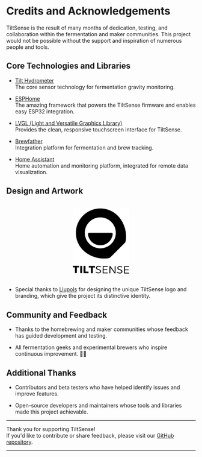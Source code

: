 # Credits and Acknowledgements

TiltSense is the result of many months of dedication, testing, and collaboration within the fermentation and maker communities. This project would not be possible without the support and inspiration of numerous people and tools.

## Core Technologies and Libraries

- [Tilt Hydrometer](https://tilthydrometer.com/)  
  The core sensor technology for fermentation gravity monitoring.

- [ESPHome](https://esphome.io/)  
  The amazing framework that powers the TiltSense firmware and enables easy ESP32 integration.

- [LVGL (Light and Versatile Graphics Library)](https://lvgl.io/)  
  Provides the clean, responsive touchscreen interface for TiltSense.

- [Brewfather](https://brewfather.app/)  
  Integration platform for fermentation and brew tracking.

- [Home Assistant](https://www.home-assistant.io/)  
  Home automation and monitoring platform, integrated for remote data visualization.

## Design and Artwork

<div align="center">
  <img src="../assets/logo-text.svg" alt="TiltSense" width="150" style="margin-bottom: 1rem; margin-top: 1rem;" />
</div>

- Special thanks to [Llupols](https://github.com/llupols) for designing the unique TiltSense logo and branding, which give the project its distinctive identity.

## Community and Feedback

- Thanks to the homebrewing and maker communities whose feedback has guided development and testing.

- All fermentation geeks and experimental brewers who inspire continuous improvement. 🧪🍻

## Additional Thanks

- Contributors and beta testers who have helped identify issues and improve features.

- Open-source developers and maintainers whose tools and libraries made this project achievable.

---

Thank you for supporting TiltSense!  
If you'd like to contribute or share feedback, please visit our [GitHub repository](https://github.com/bananabrewery/TiltSense).

---
